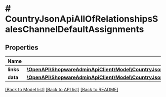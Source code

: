 # # CountryJsonApiAllOfRelationshipsSalesChannelDefaultAssignments

## Properties

Name | Type | Description | Notes
------------ | ------------- | ------------- | -------------
**links** | [**\OpenAPI\ShopwareAdminApiClient\Model\CountryJsonApiAllOfRelationshipsSalesChannelDefaultAssignmentsLinks**](CountryJsonApiAllOfRelationshipsSalesChannelDefaultAssignmentsLinks.md) |  | [optional]
**data** | [**\OpenAPI\ShopwareAdminApiClient\Model\CountryJsonApiAllOfRelationshipsSalesChannelDefaultAssignmentsData[]**](CountryJsonApiAllOfRelationshipsSalesChannelDefaultAssignmentsData.md) |  | [optional]

[[Back to Model list]](../../README.md#models) [[Back to API list]](../../README.md#endpoints) [[Back to README]](../../README.md)
